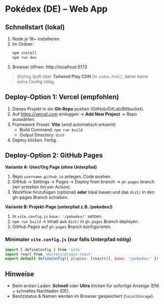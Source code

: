 # Pokédex (DE) – Web App

## Schnellstart (lokal)
1. Node.js 18+ installieren
2. Im Ordner:
   ```bash
   npm install
   npm run dev
   ```
3. Browser öffnen: http://localhost:5173

> Styling läuft über **Tailwind Play CDN** (in `index.html`), daher keine extra Config nötig.

## Deploy-Option 1: **Vercel** (empfohlen)
1. Dieses Projekt in ein **Git-Repo** pushen (GitHub/GitLab/Bitbucket).
2. Auf https://vercel.com einloggen → **Add New Project** → Repo auswählen.
3. Framework Preset: **Vite** (wird automatisch erkannt)  
   - Build Command: `npm run build`  
   - Output Directory: `dist`
4. Deploy klicken. Fertig.

## Deploy-Option 2: **GitHub Pages**
**Variante A: User/Org Page (ohne Unterpfad)**
1. Repo `username.github.io` anlegen, Code pushen.
2. GitHub → Settings → Pages → Deploy from branch → `gh-pages` branch (wir erstellen ihn per Action).
3. Workflow hinzufügen (optional) **oder** lokal bauen und das `dist/` in den gh-pages Branch schieben.

**Variante B: Projekt-Page (unterpfad z.B. /pokedex/)**
1. In `vite.config.js` `base: '/pokedex/'` setzen.
2. `npm run build` → Inhalt aus `dist/` in `gh-pages` Branch deployen.
3. GitHub Pages auf `gh-pages` Branch konfigurieren.

### Minimaler `vite.config.js` (nur falls Unterpfad nötig)
```js
import { defineConfig } from 'vite'
import react from '@vitejs/plugin-react'
export default defineConfig({ plugins: [react()], base: '/pokedex/' })
```

## Hinweise
- Beim ersten Laden: **Schnell** oder **Ultra** klicken für sofortige Anzeige (EN) + schnelles Nachladen (DE).
- Besitzstatus & Namen werden im Browser gespeichert (`localStorage`).

